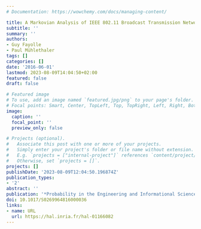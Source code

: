 ```yaml
---
# Documentation: https://wowchemy.com/docs/managing-content/

title: A Markovian Analysis of IEEE 802.11 Broadcast Transmission Networks with Buffering
subtitle: ''
summary: ''
authors:
- Guy Fayolle
- Paul Mühlethaler
tags: []
categories: []
date: '2016-06-01'
lastmod: 2023-08-09T14:04:50+02:00
featured: false
draft: false

# Featured image
# To use, add an image named `featured.jpg/png` to your page's folder.
# Focal points: Smart, Center, TopLeft, Top, TopRight, Left, Right, BottomLeft, Bottom, BottomRight.
image:
  caption: ''
  focal_point: ''
  preview_only: false

# Projects (optional).
#   Associate this post with one or more of your projects.
#   Simply enter your project's folder or file name without extension.
#   E.g. `projects = ["internal-project"]` references `content/project/deep-learning/index.md`.
#   Otherwise, set `projects = []`.
projects: []
publishDate: '2023-08-09T12:04:50.196874Z'
publication_types:
- '2'
abstract: ''
publication: '*Probability in the Engineering and Informational Sciences*'
doi: 10.1017/S0269964816000036
links:
- name: URL
  url: https://hal.inria.fr/hal-01166082
---
```

